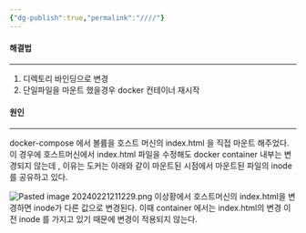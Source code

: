 ```yaml
---
{"dg-publish":true,"permalink":"////"}
---
```




#### 해결법
---
1. 디렉토리 바인딩으로 변경
2. 단일파일을 마운트 했을경우 docker 컨테이너 재시작


#### 원인
---

docker-compose 에서 볼륨을 호스트 머신의 index.html 을 직접 마운트 해주었다.
이 경우에 호스트머신에서  index.html 파일을 수정해도 docker container 내부는 변경되지 않는데 , 이유는 도커는 아래와 같이 마운트된 시점에서 마운트된 파일의 inode를 공유하고 있다.

![Pasted image 20240221211229.png](/img/user/images/Pasted-image-20240221211229.png)
이상황에서 호스트머신의 index.html을 변경하면 inode가 다른 값으로 변경된다. 이때 container 에서는 index.html의 변경 이전 inode 를 가지고 있기 때문에 변경이 적용되지 않는다.
